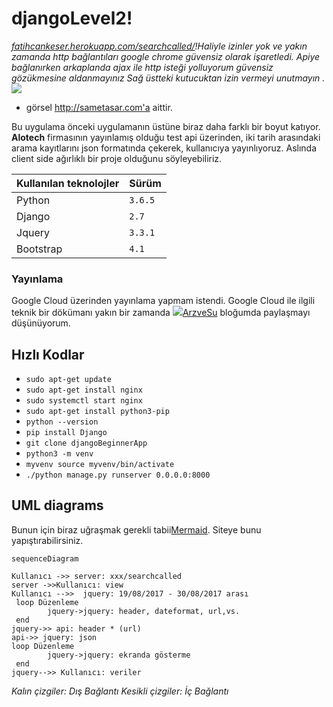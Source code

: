 # djangoLevel2! 
_[fatihcankeser.herokuapp.com/searchcalled/](https://fatihcankeser.herokuapp.com/searchcalled/)!Haliyle izinler yok ve yakın zamanda http bağlantıları google chrome güvensiz olarak işaretledi. Apiye bağlanırken arkaplanda ajax ile http isteği yolluyorum güvensiz gözükmesine aldanmayınız Sağ üstteki kutucuktan izin vermeyi unutmayın ._
![](http://sametasar.com/img/120%20AM_load%20unsafe%20script.png)
- görsel http://sametasar.com'a aittir.

Bu uygulama önceki uygulamanın üstüne biraz daha farklı bir boyut katıyor.
**Alotech** firmasının yayınlamış olduğu test api üzerinden, iki tarih arasındaki arama kayıtlarını json formatında çekerek, kullanıcıya yayınlıyoruz. Aslında client side ağırlıklı bir proje olduğunu söyleyebiliriz.
                    

                    
Kullanılan teknolojler  | Sürüm
------------- | -------------
Python  | `3.6.5`
Django  | `2.7`
Jquery  | `3.3.1` 
Bootstrap  | `4.1`        

### Yayınlama 
Google Cloud üzerinden yayınlama yapmam istendi. Google Cloud ile ilgili teknik bir dökümanı yakın bir zamanda 
[![](http://arzvesu.blogspot.com/favicon.ico)ArzveSu](https://arzvesu.blogspot.com) bloğumda paylaşmayı düşünüyorum.
 


## Hızlı Kodlar
- `sudo apt-get update` 
- `sudo apt-get install nginx` 
- `sudo systemctl start nginx` 
- `sudo apt-get install python3-pip` 
- `python --version` 
- `pip install Django` 
- `git clone djangoBeginnerApp`   
- `python3 -m venv`
- `myvenv source myvenv/bin/activate`
- `./python manage.py runserver 0.0.0.0:8000`



## UML diagrams

Bunun için biraz uğraşmak gerekli tabii[Mermaid](https://mermaidjs.github.io/). Siteye bunu yapıştırabilirsiniz.

```mermaid
sequenceDiagram

Kullanıcı ->> server: xxx/searchcalled
server ->>Kullanıcı: view
Kullanıcı -->>  jquery: 19/08/2017 - 30/08/2017 arası
 loop Düzenleme
        jquery->jquery: header, dateformat, url,vs.
 end
jquery->> api: header * (url)
api->> jquery: json
loop Düzenleme
        jquery->jquery: ekranda gösterme
 end
jquery-->> Kullanıcı: veriler
```
_Kalın çizgiler: Dış Bağlantı_
_Kesikli çizgiler: İç Bağlantı_

